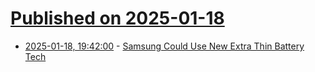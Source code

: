# [Published on 2025-01-18](index.md)

* [2025-01-18, 19:42:00](https://soylentnews.org/article.pl?sid=25/01/17/1919207&from=rss) - [Samsung Could Use New Extra Thin  Battery Tech](https://soylentnews.org/article.pl?sid=25/01/17/1919207&from=rss)
